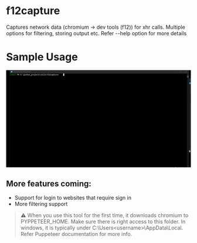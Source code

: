 # f12capture

Captures network data (chromium -> dev tools (f12)) for xhr calls. Multiple options for filtering, storing output etc.
Refer --help option for more details

#  Sample Usage

![alt text](static/f12_screenshot.gif)


## More features coming:

*   Support for login to websites that require sign in
*   More filtering support

> :warning: When you use this tool for the first time, it downloads chromium to PYPPETEER_HOME. Make sure there is right access to this folder. In windows, it is typically under C:\Users\<username>\AppData\Local. Refer Puppeteer documentation for more info.